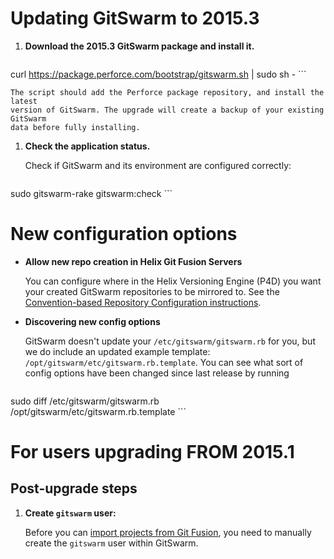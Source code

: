 # Updating GitSwarm to 2015.3

1.  **Download the 2015.3 GitSwarm package and install it.**


    ```
curl https://package.perforce.com/bootstrap/gitswarm.sh | sudo sh -
    ```

    The script should add the Perforce package repository, and install the latest
    version of GitSwarm. The upgrade will create a backup of your existing GitSwarm
    data before fully installing.

1.  **Check the application status.**

    Check if GitSwarm and its environment are configured correctly:
    ```
sudo gitswarm-rake gitswarm:check
    ```

# New configuration options

*  **Allow new repo creation in Helix Git Fusion Servers**

    You can configure where in the Helix Versioning Engine (P4D) you want your created GitSwarm repositories to be
    mirrored to. See the
    [Convention-based Repository Configuration instructions](../workflow/importing/import_from_gitfusion.md).

*  **Discovering new config options**

    GitSwarm doesn't update your `/etc/gitswarm/gitswarm.rb` for you, but we do include an updated example template:
    `/opt/gitswarm/etc/gitswarm.rb.template`. You can see what sort of config options have been changed since last
    release by running
    ```
sudo diff /etc/gitswarm/gitswarm.rb /opt/gitswarm/etc/gitswarm.rb.template
    ```

# For users upgrading FROM 2015.1

## Post-upgrade steps

1.  **Create `gitswarm` user:**

    Before you can [import projects from Git
    Fusion](../workflow/importing/import_from_gitfusion.md), you need to
    manually create the `gitswarm` user within GitSwarm.

